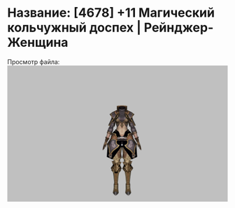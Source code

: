 # Название: [4678] +11 Магический кольчужный доспех | Рейнджер-Женщина

Просмотр файла:
![p030002.png](p030002.png)